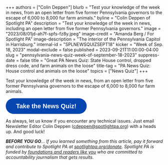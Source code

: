 +++
authors = ["Colin Deppen"]
blurb = "Test your knowledge of the week in news, from an open letter from five former Pennsylvania governors to the escape of 6,000 to 8,000 fur farm animals."
byline = "Colin Deppen of Spotlight PA"
description = "Test your knowledge of the week in news, including an open letter from five former Pennsylvania governors."
image = "2023/08/01jd-ah7f-spfs-fz8y.jpeg"
image-credit = "Amanda Berg / For Spotlight PA"
image-description = "The interior of the Pennsylvania Capitol in Harrisburg."
internal-id = "SPLNEWSQUIZSEPT18"
kicker = "Week of Sep. 18, 2023"
modal-exclude = false
published = 2023-09-21T11:00:00-04:00
slug = "pennsylvania-news-quiz-week-of-september-18-2023"
suppress-date = false
title = "Great PA News Quiz: State House control, dropped dress code, and farm animals on the loose"
title-tag = "PA News Quiz: House control and animals on the loose"
topics = ["News Quiz"]
+++

Test your knowledge of the week in news, from an open letter from five former Pennsylvania governors to the escape of 6,000 to 8,000 fur farm animals.

<button data-tf-popup="JoevzRSt" data-tf-opacity="100" data-tf-size="100" data-tf-iframe-props="title=SPL News Quiz Week 36 - Sept. 18" data-tf-transitive-search-params data-tf-medium="snippet" style="all:unset;font-family:Helvetica,Arial,sans-serif;display:inline-block;max-width:100%;white-space:nowrap;overflow:hidden;text-overflow:ellipsis;background-color:#0445AF;color:#fff;font-size:20px;border-radius:25px;padding:0 33px;font-weight:bold;height:50px;cursor:pointer;line-height:50px;text-align:center;margin:0;text-decoration:none;">Take the News Quiz!</button><script src="//embed.typeform.com/next/embed.js"></script>

As always, let us know if you encounter any technical issues. Just email Newsletter Editor Colin Deppen (cdeppen@spotlightpa.org) with a heads up. And good luck!

<strong><em>BEFORE YOU GO</em></strong><em>… If you learned something from this article, pay it forward and contribute to Spotlight PA at </em><a href="https://www.spotlightpa.org/donate"><em>spotlightpa.org/donate</em></a><em>. Spotlight PA is funded by </em><a href="https://www.spotlightpa.org/support"><em>foundations and readers like you</em></a><em> who are committed to accountability journalism that gets results.</em>

